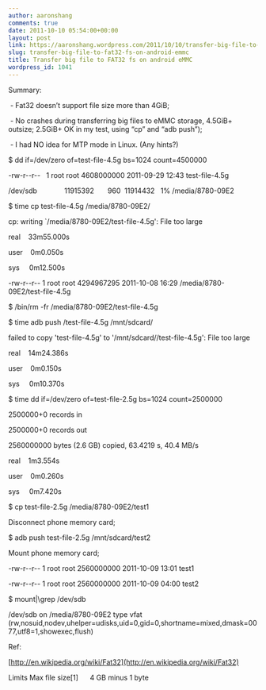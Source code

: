 ```yaml
---
author: aaronshang
comments: true
date: 2011-10-10 05:54:00+00:00
layout: post
link: https://aaronshang.wordpress.com/2011/10/10/transfer-big-file-to-fat32-fs-on-android-emmc/
slug: transfer-big-file-to-fat32-fs-on-android-emmc
title: Transfer big file to FAT32 fs on android eMMC
wordpress_id: 1041
---
```


  


Summary: 

 - Fat32 doesn’t support file size more than 4GiB; 

 - No crashes during transferring  big files to eMMC storage, 4.5GiB+ outsize; 2.5GiB+ OK in my test,  using “cp” and “adb push”);

 - I had NO idea for MTP mode in Linux. (Any hints?)

  
  


$ dd if=/dev/zero of=test-file-4.5g bs=1024 count=4500000

  


-rw-r--r--   1 root root 4608000000 2011-09-29 12:43 test-file-4.5g

  


/dev/sdb              11915392       960  11914432   1% /media/8780-09E2

  
  


$ time cp test-file-4.5g /media/8780-09E2/

cp: writing `/media/8780-09E2/test-file-4.5g': File too large

real    33m55.000s

user    0m0.050s

sys     0m12.500s

  


-rw-r--r-- 1 root root 4294967295 2011-10-08 16:29 /media/8780-09E2/test-file-4.5g

  


$ /bin/rm -fr /media/8780-09E2/test-file-4.5g 

  


$ time adb push /test-file-4.5g /mnt/sdcard/

failed to copy 'test-file-4.5g' to '/mnt/sdcard//test-file-4.5g': File too large

real    14m24.386s

user    0m0.150s

sys     0m10.370s

  


$ time dd if=/dev/zero of=test-file-2.5g bs=1024 count=2500000

2500000+0 records in

2500000+0 records out

2560000000 bytes (2.6 GB) copied, 63.4219 s, 40.4 MB/s

real    1m3.554s

user    0m0.260s

sys     0m7.420s

  


$ cp test-file-2.5g /media/8780-09E2/test1

  


Disconnect phone memory card;

$ adb push test-file-2.5g /mnt/sdcard/test2

  


  
Mount phone memory card; 

-rw-r--r-- 1 root root 2560000000 2011-10-09 13:01 test1

-rw-r--r-- 1 root root 2560000000 2011-10-09 04:00 test2

  


  


$ mount|\grep /dev/sdb

/dev/sdb on /media/8780-09E2 type vfat (rw,nosuid,nodev,uhelper=udisks,uid=0,gid=0,shortname=mixed,dmask=0077,utf8=1,showexec,flush)

  
  
Ref:

[http://en.wikipedia.org/wiki/Fat32](http://en.wikipedia.org/wiki/Fat32)

Limits Max file size[1]      4 GB minus 1 byte

  


  

